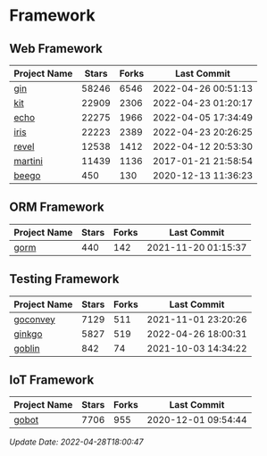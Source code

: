 # Framework

## Web Framework
| Project Name | Stars | Forks | Last Commit |
| ------------ | ----- | ----- | ----------- |
| [gin](https://github.com/gin-gonic/gin) | 58246 | 6546 | 2022-04-26 00:51:13 |
| [kit](https://github.com/go-kit/kit) | 22909 | 2306 | 2022-04-23 01:20:17 |
| [echo](https://github.com/labstack/echo) | 22275 | 1966 | 2022-04-05 17:34:49 |
| [iris](https://github.com/kataras/iris) | 22223 | 2389 | 2022-04-23 20:26:25 |
| [revel](https://github.com/revel/revel) | 12538 | 1412 | 2022-04-12 20:53:30 |
| [martini](https://github.com/go-martini/martini) | 11439 | 1136 | 2017-01-21 21:58:54 |
| [beego](https://github.com/astaxie/beego) | 450 | 130 | 2020-12-13 11:36:23 |

## ORM Framework
| Project Name | Stars | Forks | Last Commit |
| ------------ | ----- | ----- | ----------- |
| [gorm](https://github.com/jinzhu/gorm) | 440 | 142 | 2021-11-20 01:15:37 |

## Testing Framework
| Project Name | Stars | Forks | Last Commit |
| ------------ | ----- | ----- | ----------- |
| [goconvey](https://github.com/smartystreets/goconvey) | 7129 | 511 | 2021-11-01 23:20:26 |
| [ginkgo](https://github.com/onsi/ginkgo) | 5827 | 519 | 2022-04-26 18:00:31 |
| [goblin](https://github.com/franela/goblin) | 842 | 74 | 2021-10-03 14:34:22 |

## IoT Framework
| Project Name | Stars | Forks | Last Commit |
| ------------ | ----- | ----- | ----------- |
| [gobot](https://github.com/hybridgroup/gobot) | 7706 | 955 | 2020-12-01 09:54:44 |

*Update Date: 2022-04-28T18:00:47*